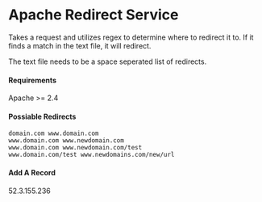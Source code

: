  Apache Redirect Service
========================
Takes a request and utilizes regex to determine where to redirect it to. If it finds a match in the text file, it will redirect. 

The text file needs to be a space seperated list of redirects.

#### Requirements
Apache >= 2.4

#### Possiable Redirects
    domain.com www.domain.com
    www.domain.com www.newdomain.com
    www.domain.com www.newdomain.com/test
    www.domain.com/test www.newdomains.com/new/url
    
#### Add A Record
52.3.155.236
